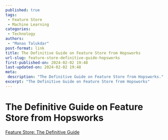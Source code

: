 ```yaml
---
published: true
tags:
 - Feature Store
 - Machine Learning
categories:
 - Technology
authors:
 - "Manas Talukdar"
post-format: link
title: The Definitive Guide on Feature Store from Hopsworks
url-slug: feature-store-definitive-guide-hopsworks
first-published-on: 2024-02-02 19:48
last-updated-on: 2024-02-02 19:48
meta:
 description: "The Definitive Guide on Feature Store from Hopsworks."
excerpt: "The Definitive Guide on Feature Store from Hopsworks"
---
```


# The Definitive Guide on Feature Store from Hopsworks

[Feature Store: The Definitive Guide](https://www.hopsworks.ai/dictionary/feature-store)
